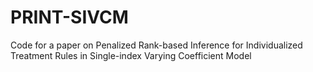 # PRINT-SIVCM
Code for a paper on Penalized Rank-based Inference for Individualized Treatment Rules in Single-index Varying Coefficient Model
